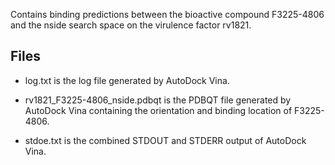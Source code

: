 Contains binding predictions between the bioactive compound F3225-4806 and the nside search space on the virulence factor rv1821.

## Files

- log.txt is the log file generated by AutoDock Vina.

- rv1821_F3225-4806_nside.pdbqt is the PDBQT file generated by AutoDock Vina containing the orientation and binding location of F3225-4806.

- stdoe.txt is the combined STDOUT and STDERR output of AutoDock Vina.

